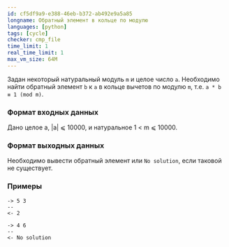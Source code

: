 ```yaml
---
id: cf5df9a9-e388-46eb-b372-ab492e9a5a85
longname: Обратный элемент в кольце по модулю
languages: [python]
tags: [cycle]
checker: cmp_file
time_limit: 1
real_time_limit: 1
max_vm_size: 64M
---
```



Задан некоторый натуральный модуль `m` и целое число `a`.
Необходимо найти обратный элемент `b` к `a` в кольце вычетов по модулю `m`, т.е.
`a * b ≡ 1 (mod m)`.

### Формат входных данных

Дано целое a, |a| ⩽ 10000, и натуральное 1 < m ⩽ 10000.

### Формат выходных данных

Необходимо вывести обратный элемент или `No solution`, если таковой не существует.

### Примеры

```
-> 5 3
--
<- 2
```

```
-> 4 6
--
<- No solution
```
